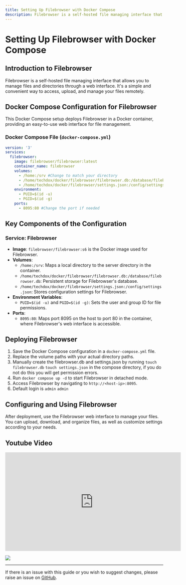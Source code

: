 ```yaml
---
title: Setting Up Filebrowser with Docker Compose
description: Filebrowser is a self-hosted file managing interface that allows you to manage files and directories through a web interface. It's a simple and convenient way to access, upload, and manage your files remotely.
---
```



# Setting Up Filebrowser with Docker Compose

## Introduction to Filebrowser

Filebrowser is a self-hosted file managing interface that allows you to manage files and directories through a web interface. It's a simple and convenient way to access, upload, and manage your files remotely.

## Docker Compose Configuration for Filebrowser

This Docker Compose setup deploys Filebrowser in a Docker container, providing an easy-to-use web interface for file management.

### Docker Compose File (`docker-compose.yml`)

```yaml
version: '3'
services:
  filebrowser:
    image: filebrowser/filebrowser:latest
    container_name: filebrowser
    volumes:
      - /home:/srv #Change to match your directory
      - /home/techdox/docker/filebrowser/filebrowser.db:/database/filebrowser.db #Change to match your directory
      - /home/techdox/docker/filebrowser/settings.json:/config/settings.json #Change to match your directory
    environment:
      - PUID=$(id -u)
      - PGID=$(id -g)
    ports:
      - 8095:80 #Change the port if needed
```

## Key Components of the Configuration
### Service: Filebrowser
- **Image**: `filebrowser/filebrowser:s6` is the Docker image used for Filebrowser.
- **Volumes**: 
  - `/home:/srv`: Maps a local directory to the server directory in the container.
  - `/home/techdox/docker/filebrowser/filebrowser.db:/database/filebrowser.db`: Persistent storage for Filebrowser's database.
  - `/home/techdox/docker/filebrowser/settings.json:/config/settings.json`: Stores configuration settings for Filebrowser.
- **Environment Variables**: 
  - `PUID=$(id -u)` and `PGID=$(id -g)`: Sets the user and group ID for file permissions.
- **Ports**: 
  - `8095:80`: Maps port 8095 on the host to port 80 in the container, where Filebrowser's web interface is accessible.

## Deploying Filebrowser

1. Save the Docker Compose configuration in a `docker-compose.yml` file.
2. Replace the volume paths with your actual directory paths.
3. Manually create the filebrowser.db and settings.json by running `touch filebrowser.db` `touch settings.json` in the compose directory, if you do not do this you will get permission errors.
3. Run `docker compose up -d` to start Filebrowser in detached mode.
4. Access Filebrowser by navigating to `http://<host-ip>:8095`.
5. Default login is `admin` `admin`
## Configuring and Using Filebrowser

After deployment, use the Filebrowser web interface to manage your files. You can upload, download, and organize files, as well as customize settings according to your needs.


## Youtube Video

<iframe width="560" height="315" src="https://www.youtube.com/embed/V6kHXWKwzn8?si=Fq1n_uyzK24v9VVx" title="YouTube video player" frameborder="0" allow="accelerometer; autoplay; clipboard-write; encrypted-media; gyroscope; picture-in-picture; web-share" allowfullscreen></iframe>

<a href="https://www.buymeacoffee.com/techdox"><img src="https://img.buymeacoffee.com/button-api/?text=Buy me a cup of tea&emoji=🍵&slug=techdox&button_colour=FFDD00&font_colour=000000&font_family=Cookie&outline_colour=000000&coffee_colour=ffffff" /></a>


---

If there is an issue with this guide or you wish to suggest changes, please raise an issue on [GitHub](https://github.com/Techdox/techdox-docs).
